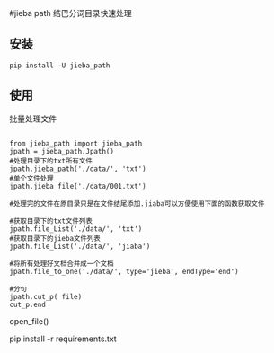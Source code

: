 #jieba path
结巴分词目录快速处理

## 安装
```
pip install -U jieba_path
```


## 使用
批量处理文件


```

from jieba_path import jieba_path
jpath = jieba_path.Jpath()
#处理目录下的txt所有文件
jpath.jieba_path('./data/', 'txt')
#单个文件处理
jpath.jieba_file('./data/001.txt')

#处理完的文件在原目录只是在文件结尾添加.jiaba可以方便使用下面的函数获取文件

#获取目录下的txt文件列表
jpath.file_List('./data/', 'txt')
#获取目录下的jieba文件列表
jpath.file_List('./data/', 'jiaba')

#将所有处理好文档合并成一个文档
jpath.file_to_one('./data/', type='jieba', endType='end')

#分句
jpath.cut_p( file)
cut_p.end
```
open_file()



pip install -r requirements.txt


